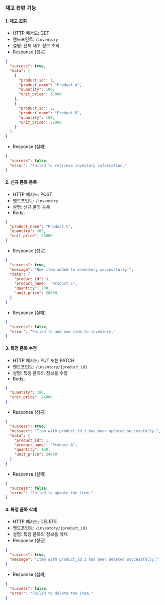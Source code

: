 ### 재고 관련 기능
#### 1. 재고 조회
- HTTP 메서드: GET
- 엔드포인트: `/inventory`
- 설명: 전체 재고 정보 조회
- Response (성공)
```json
{
  "success": true,
  "data": [
    {
      "product_id": 1,
      "product_name": "Product A",
      "quantity": 100,
      "unit_price": 15000
    },
    {
      "product_id": 2,
      "product_name": "Product B",
      "quantity": 150,
      "unit_price": 22000
    }
  ]
}
```
- Response (실패)
```json
{
  "success": false,
  "error": "Failed to retrieve inventory information."
}
```

#### 2. 신규 품목 등록

- HTTP 메서드: POST
- 엔드포인트: `/inventory`
- 설명: 신규 품목 등록
- Body:
```json
{
  "product_name": "Product C",
  "quantity": 200,
  "unit_price": 28000
}
```
- Response (성공)
```json
{
  "success": true,
  "message": "New item added to inventory successfully.",
  "data": {
    "product_id": 3,
    "product_name": "Product C",
    "quantity": 200,
    "unit_price": 28000
  }
}
```
- Response (실패)
```json
{
  "success": false,
  "error": "Failed to add new item to inventory."
}
```

#### 3. 특정 품목 수정

- HTTP 메서드: PUT 또는 PATCH
- 엔드포인트: `/inventory/{product_id}`
- 설명: 특정 품목의 정보를 수정
- Body:
```json
{
  "quantity": 180,
  "unit_price": 24000
}
```
- Response (성공)
```json
{
  "success": true,
  "message": "Item with product_id 1 has been updated successfully.",
  "data": {
    "product_id": 1,
    "product_name": "Product A",
    "quantity": 180,
    "unit_price": 24000
  }
}
```
- Response (실패)
```json
{
  "success": false,
  "error": "Failed to update the item."
}
```

#### 4. 특정 품목 삭제

- HTTP 메서드: DELETE
- 엔드포인트: `/inventory/{product_id}`
- 설명: 특정 품목의 정보를 삭제
- Response (성공)
```json
{
  "success": true,
  "message": "Item with product_id 2 has been deleted successfully."
}
```
- Response (실패)
```json
{
  "success": false,
  "error": "Failed to delete the item."
}
```